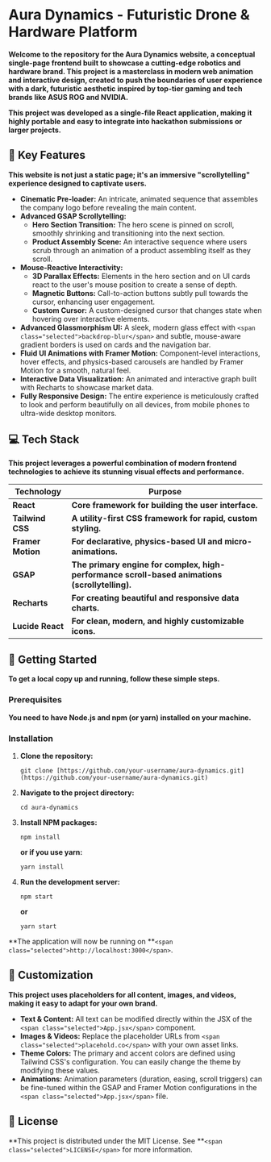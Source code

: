 
# Aura Dynamics - Futuristic Drone & Hardware Platform

**Welcome to the repository for the Aura Dynamics website, a conceptual single-page frontend built to showcase a cutting-edge robotics and hardware brand. This project is a masterclass in modern web animation and interactive design, created to push the boundaries of user experience with a dark, futuristic aesthetic inspired by top-tier gaming and tech brands like ASUS ROG and NVIDIA.**

**This project was developed as a single-file React application, making it highly portable and easy to integrate into hackathon submissions or larger projects.**

## 🌟 Key Features

**This website is not just a static page; it's an immersive "scrollytelling" experience designed to captivate users.**

* **Cinematic Pre-loader:** An intricate, animated sequence that assembles the company logo before revealing the main content.
* **Advanced GSAP Scrollytelling:**
  * **Hero Section Transition:** The hero scene is pinned on scroll, smoothly shrinking and transitioning into the next section.
  * **Product Assembly Scene:** An interactive sequence where users scrub through an animation of a product assembling itself as they scroll.
* **Mouse-Reactive Interactivity:**
  * **3D Parallax Effects:** Elements in the hero section and on UI cards react to the user's mouse position to create a sense of depth.
  * **Magnetic Buttons:** Call-to-action buttons subtly pull towards the cursor, enhancing user engagement.
  * **Custom Cursor:** A custom-designed cursor that changes state when hovering over interactive elements.
* **Advanced Glassmorphism UI:** A sleek, modern glass effect with `<span class="selected">backdrop-blur</span>` and subtle, mouse-aware gradient borders is used on cards and the navigation bar.
* **Fluid UI Animations with Framer Motion:** Component-level interactions, hover effects, and physics-based carousels are handled by Framer Motion for a smooth, natural feel.
* **Interactive Data Visualization:** An animated and interactive graph built with Recharts to showcase market data.
* **Fully Responsive Design:** The entire experience is meticulously crafted to look and perform beautifully on all devices, from mobile phones to ultra-wide desktop monitors.

## 💻 Tech Stack

**This project leverages a powerful combination of modern frontend technologies to achieve its stunning visual effects and performance.**

| **Technology**    | **Purpose**                                                                                    |
| ----------------------- | ---------------------------------------------------------------------------------------------------- |
| **React**         | **Core framework for building the user interface.**                                            |
| **Tailwind CSS**  | **A utility-first CSS framework for rapid, custom styling.**                                   |
| **Framer Motion** | **For declarative, physics-based UI and micro-animations.**                                    |
| **GSAP**          | **The primary engine for complex, high-performance scroll-based animations (scrollytelling).** |
| **Recharts**      | **For creating beautiful and responsive data charts.**                                         |
| **Lucide React**  | **For clean, modern, and highly customizable icons.**                                          |

## 🚀 Getting Started

**To get a local copy up and running, follow these simple steps.**

### Prerequisites

**You need to have Node.js and npm (or yarn) installed on your machine.**

### Installation

1. **Clone the repository:**

   ```
   git clone [https://github.com/your-username/aura-dynamics.git](https://github.com/your-username/aura-dynamics.git)

   ```
2. **Navigate to the project directory:**

   ```
   cd aura-dynamics

   ```
3. **Install NPM packages:**

   ```
   npm install

   ```

   **or if you use yarn:**

   ```
   yarn install

   ```
4. **Run the development server:**

   ```
   npm start

   ```

   **or**

   ```
   yarn start

   ```

**The application will now be running on **`<span class="selected">http://localhost:3000</span>`.

## 🔧 Customization

**This project uses placeholders for all content, images, and videos, making it easy to adapt for your own brand.**

* **Text & Content:** All text can be modified directly within the JSX of the `<span class="selected">App.jsx</span>` component.
* **Images & Videos:** Replace the placeholder URLs from `<span class="selected">placehold.co</span>` with your own asset links.
* **Theme Colors:** The primary and accent colors are defined using Tailwind CSS's configuration. You can easily change the theme by modifying these values.
* **Animations:** Animation parameters (duration, easing, scroll triggers) can be fine-tuned within the GSAP and Framer Motion configurations in the `<span class="selected">App.jsx</span>` file.

## 📄 License

**This project is distributed under the MIT License. See **`<span class="selected">LICENSE</span>` for more information.
